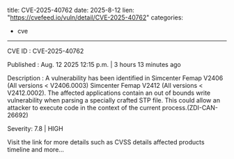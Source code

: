  
title: CVE-2025-40762
date: 2025-8-12
lien: "https://cvefeed.io/vuln/detail/CVE-2025-40762"
categories:
  - cve
---

CVE ID : CVE-2025-40762

Published :  Aug. 12
2025
12:15 p.m. | 3 hours
13 minutes ago

Description : A vulnerability has been identified in Simcenter Femap V2406 (All versions < V2406.0003)
Simcenter Femap V2412 (All versions < V2412.0002). The affected applications contain an out of bounds write vulnerability when parsing a specially crafted STP file. This could allow an attacker to execute code in the context of the current process.(ZDI-CAN-26692)

Severity: 7.8 | HIGH

Visit the link for more details
such as CVSS details
affected products
timeline
and more...
